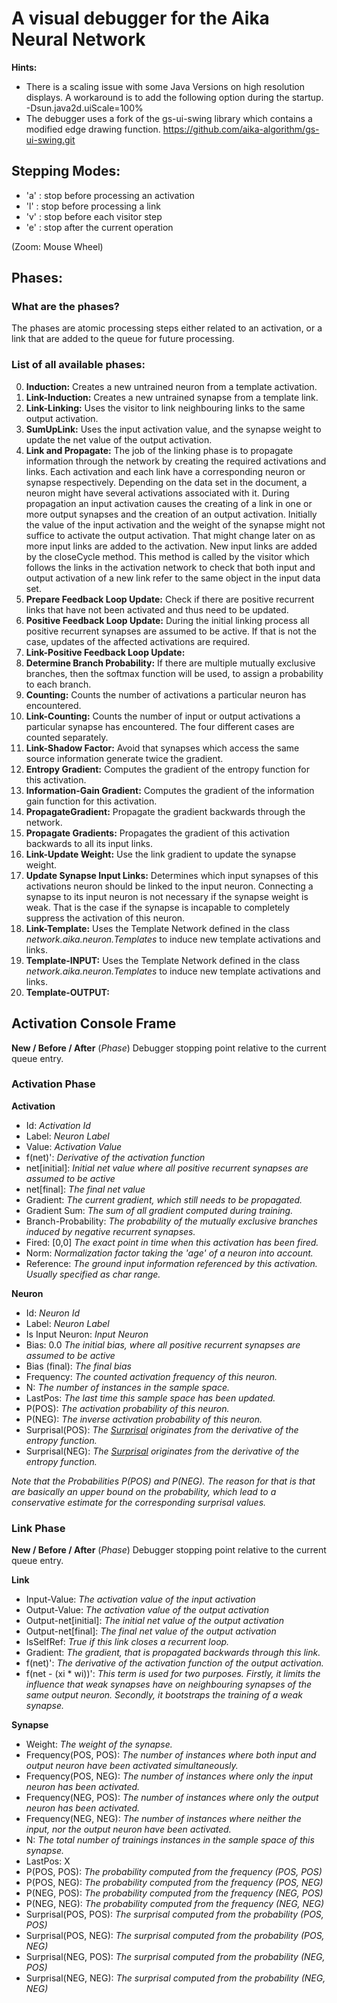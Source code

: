 # A visual debugger for the Aika Neural Network

**Hints:** 
* There is a scaling issue with some Java Versions on high resolution displays. A workaround
is to add the following option during the startup. -Dsun.java2d.uiScale=100%
* The debugger uses a fork of the gs-ui-swing library which contains a modified edge drawing function. https://github.com/aika-algorithm/gs-ui-swing.git


## Stepping Modes:
* 'a' : stop before processing an activation
* 'l' : stop before processing a link
* 'v' : stop before each visitor step
* 'e' : stop after the current operation

(Zoom: Mouse Wheel)


## Phases:
### What are the phases?
The phases are atomic processing steps either related to an activation, or a link that are added to the queue for 
future processing.

### List of all available phases:
0. **Induction:** Creates a new untrained neuron from a template activation.
1. **Link-Induction:** Creates a new untrained synapse from a template link.
2. **Link-Linking:** Uses the visitor to link neighbouring links to the same output activation.
3. **SumUpLink:** Uses the input activation value, and the synapse weight to update the net value of the output activation.
4. **Link and Propagate:** The job of the linking phase is to propagate information through the network by creating the required 
activations and links. Each activation and each link have a corresponding neuron or synapse respectively. Depending on the data set in the 
document, a neuron might have several activations associated with it. During propagation an input activation 
causes the creating of a link in one or more output synapses and the creation of an output activation. Initially the value 
of the input activation and the weight of the synapse might not suffice to activate the output activation. That might 
change later on as more input links are added to the activation. New input links are added by the closeCycle method. This 
method is called by the visitor which follows the links in the activation network to check that both input and output 
activation of a new link refer to the same object in the input data set.
5. **Prepare Feedback Loop Update:** Check if there are positive recurrent links that have not been activated and thus need to be updated.
6. **Positive Feedback Loop Update:** During the initial linking process all positive recurrent synapses are assumed to be active. 
If that is not the case, updates of the affected activations are required.
7. **Link-Positive Feedback Loop Update:**
8. **Determine Branch Probability:** If there are multiple mutually exclusive branches, then the softmax function will be used, to 
assign a probability to each branch.
9. **Counting:** Counts the number of activations a particular neuron has encountered.
10. **Link-Counting:** Counts the number of input or output activations a particular synapse has encountered. The four 
different cases are counted separately.
11. **Link-Shadow Factor:** Avoid that synapses which access the same source information generate twice the gradient.
12. **Entropy Gradient:** Computes the gradient of the entropy function for this activation.
13. **Information-Gain Gradient:** Computes the gradient of the information gain function for this activation.
14. **PropagateGradient:** Propagate the gradient backwards through the network.
15. **Propagate Gradients:** Propagates the gradient of this activation backwards to all its input links.
16. **Link-Update Weight:** Use the link gradient to update the synapse weight.
17. **Update Synapse Input Links:** Determines which input synapses of this activations neuron should be linked to the 
input neuron. Connecting a synapse to its input neuron is not necessary if the synapse weight is weak. That is the case 
if the synapse is incapable to completely suppress the activation of this neuron.
18. **Link-Template:** Uses the Template Network defined in the class *network.aika.neuron.Templates* to induce new 
template activations and links.
19. **Template-INPUT:** Uses the Template Network defined in the class *network.aika.neuron.Templates* to induce new template activations and links.
20. **Template-OUTPUT:**

## Activation Console Frame
**New / Before / After** (*Phase*) Debugger stopping point relative to the current queue entry.

### Activation Phase
**Activation**  

* Id: *Activation Id*
* Label: *Neuron Label*
* Value: *Activation Value*
* f(net)': *Derivative of the activation function*
* net\[initial\]: *Initial net value where all positive recurrent synapses are assumed to be active*
* net\[final\]: *The final net value*
* Gradient: *The current gradient, which still needs to be propagated.*
* Gradient Sum: *The sum of all gradient computed during training.*
* Branch-Probability: *The probability of the mutually exclusive branches induced by negative recurrent synapses.*
* Fired: \[0,0\] *The exact point in time when this activation has been fired.*
* Norm: *Normalization factor taking the 'age' of a neuron into account.*
* Reference: *The ground input information referenced by this activation. Usually specified as char range.*

**Neuron**
* Id: *Neuron Id*
* Label: *Neuron Label*
* Is Input Neuron: *Input Neuron*
* Bias: 0.0 *The initial bias, where all positive recurrent synapses are assumed to be active*
* Bias (final): *The final bias*
* Frequency: *The counted activation frequency of this neuron.*
* N: *The number of instances in the sample space.* 
* LastPos: *The last time this sample space has been updated.*
* P(POS): *The activation probability of this neuron.*
* P(NEG): *The inverse activation probability of this neuron.*
* Surprisal(POS): *The [Surprisal](https://en.wikipedia.org/wiki/Information_content) originates from the derivative of the entropy function.*
* Surprisal(NEG): *The [Surprisal](https://en.wikipedia.org/wiki/Information_content) originates from the derivative of the entropy function.*

*Note that the Probabilities P(POS) and P(NEG). The reason for that is that are basically an upper bound on the 
probability, which lead to a conservative estimate for the corresponding surprisal values.*


### Link Phase
**New / Before / After** (*Phase*) Debugger stopping point relative to the current queue entry.

**Link**

* Input-Value: *The activation value of the input activation*
* Output-Value: *The activation value of the output activation*
* Output-net\[initial\]: *The initial net value  of the output activation*
* Output-net\[final\]: *The final net value  of the output activation*
* IsSelfRef: *True if this link closes a recurrent loop.*
* Gradient: *The gradient, that is propagated backwards through this link.*
* f(net)': *The derivative of the activation function of the output activation.*
* f(net - (xi * wi))': *This term is used for two purposes. Firstly, it limits the influence that weak synapses have on neighbouring 
synapses of the same output neuron. Secondly, it bootstraps the training of a weak synapse.*


**Synapse**

* Weight: *The weight of the synapse.*
* Frequency(POS, POS): *The number of instances where both input and output neuron have been activated simultaneously.*
* Frequency(POS, NEG): *The number of instances where only the input neuron has been activated.*
* Frequency(NEG, POS): *The number of instances where only the output neuron has been activated.*
* Frequency(NEG, NEG): *The number of instances where neither the input, nor the output neuron have been activated.*
* N: *The total number of trainings instances in the sample space of this synapse.*
* LastPos: X
* P(POS, POS): *The probability computed from the frequency (POS, POS)*
* P(POS, NEG): *The probability computed from the frequency (POS, NEG)*
* P(NEG, POS): *The probability computed from the frequency (NEG, POS)*
* P(NEG, NEG): *The probability computed from the frequency (NEG, NEG)*
* Surprisal(POS, POS): *The surprisal computed from the probability (POS, POS)*
* Surprisal(POS, NEG): *The surprisal computed from the probability (POS, NEG)*
* Surprisal(NEG, POS): *The surprisal computed from the probability (NEG, POS)*
* Surprisal(NEG, NEG): *The surprisal computed from the probability (NEG, NEG)*

